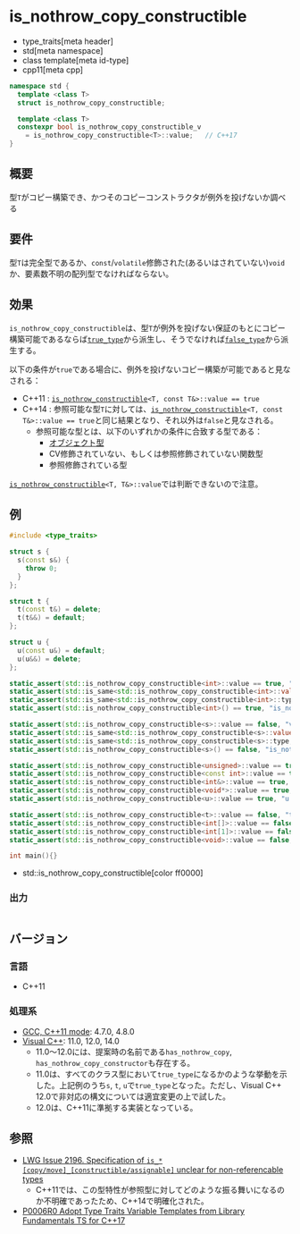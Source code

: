 # is_nothrow_copy_constructible
* type_traits[meta header]
* std[meta namespace]
* class template[meta id-type]
* cpp11[meta cpp]

```cpp
namespace std {
  template <class T>
  struct is_nothrow_copy_constructible;

  template <class T>
  constexpr bool is_nothrow_copy_constructible_v
    = is_nothrow_copy_constructible<T>::value;   // C++17
}
```

## 概要
型`T`がコピー構築でき、かつそのコピーコンストラクタが例外を投げないか調べる


## 要件
型`T`は完全型であるか、`const`/`volatile`修飾された(あるいはされていない)`void`か、要素数不明の配列型でなければならない。


## 効果
`is_nothrow_copy_constructible`は、型`T`が例外を投げない保証のもとにコピー構築可能であるならば[`true_type`](true_type.md)から派生し、そうでなければ[`false_type`](false_type.md)から派生する。

以下の条件が`true`である場合に、例外を投げないコピー構築が可能であると見なされる：

- C++11 : [`is_nothrow_constructible`](is_nothrow_constructible.md)`<T, const T&>::value == true`
- C++14 : 参照可能な型`T`に対しては、[`is_nothrow_constructible`](is_nothrow_constructible.md)`<T, const T&>::value == true`と同じ結果となり、それ以外は`false`と見なされる。
    - 参照可能な型とは、以下のいずれかの条件に合致する型である：
        - [オブジェクト型](is_object.md)
        - CV修飾されていない、もしくは参照修飾されていない関数型
        - 参照修飾されている型

[`is_nothrow_constructible`](is_nothrow_constructible.md)`<T, T&>::value`では判断できないので注意。

## 例
```cpp
#include <type_traits>

struct s {
  s(const s&) {
    throw 0;
  }
};

struct t {
  t(const t&) = delete;
  t(t&&) = default;
};

struct u {
  u(const u&) = default;
  u(u&&) = delete;
};

static_assert(std::is_nothrow_copy_constructible<int>::value == true, "value == true, int is nothrow copy constructible");
static_assert(std::is_same<std::is_nothrow_copy_constructible<int>::value_type, bool>::value, "value_type == bool");
static_assert(std::is_same<std::is_nothrow_copy_constructible<int>::type, std::true_type>::value, "type == true_type");
static_assert(std::is_nothrow_copy_constructible<int>() == true, "is_nothrow_copy_constructible<int>() == true");

static_assert(std::is_nothrow_copy_constructible<s>::value == false, "value == false, s is not nothrow copy constructible");
static_assert(std::is_same<std::is_nothrow_copy_constructible<s>::value_type, bool>::value, "value_type == bool");
static_assert(std::is_same<std::is_nothrow_copy_constructible<s>::type, std::false_type>::value, "type == false_type");
static_assert(std::is_nothrow_copy_constructible<s>() == false, "is_nothrow_copy_constructible<s>() == false");

static_assert(std::is_nothrow_copy_constructible<unsigned>::value == true, "unsigned is nothrow copy constructible");
static_assert(std::is_nothrow_copy_constructible<const int>::value == true, "const int is nothrow copy constructible");
static_assert(std::is_nothrow_copy_constructible<int&>::value == true, "int& is nothrow copy constructible");
static_assert(std::is_nothrow_copy_constructible<void*>::value == true, "void* is nothrow copy constructible");
static_assert(std::is_nothrow_copy_constructible<u>::value == true, "u is nothrow copy constructible");

static_assert(std::is_nothrow_copy_constructible<t>::value == false, "t is not nothrow copy constructible");
static_assert(std::is_nothrow_copy_constructible<int[]>::value == false, "int[] is not nothrow copy constructible");
static_assert(std::is_nothrow_copy_constructible<int[1]>::value == false, "int[1] is not nothrow copy constructible");
static_assert(std::is_nothrow_copy_constructible<void>::value == false, "void is not nothrow copy constructible");

int main(){}
```
* std::is_nothrow_copy_constructible[color ff0000]

### 出力
```
```

## バージョン
### 言語
- C++11

### 処理系
- [GCC, C++11 mode](/implementation.md#gcc): 4.7.0, 4.8.0
- [Visual C++](/implementation.md#visual_cpp): 11.0, 12.0, 14.0
	- 11.0～12.0には、提案時の名前である`has_nothrow_copy`, `has_nothrow_copy_constructor`も存在する。
	- 11.0は、すべてのクラス型において`true_type`になるかのような挙動を示した。上記例のうち`s`, `t`, `u`で`true_type`となった。ただし、Visual C++ 12.0で非対応の構文については適宜変更の上で試した。
	- 12.0は、C++11に準拠する実装となっている。


## 参照
- [LWG Issue 2196. Specification of `is_*[copy/move]_[constructible/assignable]` unclear for non-referencable types](http://www.open-std.org/jtc1/sc22/wg21/docs/lwg-defects.html#2196)
    - C++11では、この型特性が参照型に対してどのような振る舞いになるのか不明確であったため、C++14で明確化された。
- [P0006R0 Adopt Type Traits Variable Templates from Library Fundamentals TS for C++17](http://www.open-std.org/jtc1/sc22/wg21/docs/papers/2015/p0006r0.html)
